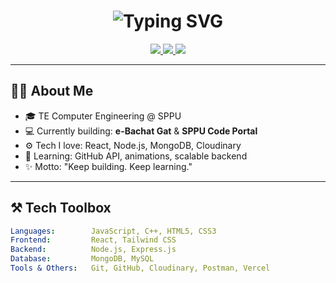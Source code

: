 <h1 align="center">
  <img src="https://readme-typing-svg.herokuapp.com?font=Fira+Code&pause=1000&color=FF6F61&center=true&width=435&lines=Hi+%F0%9F%91%8B%2C+I'm+Shrushti+Patil!;Full+Stack+Web+Developer;Backend+%7C+React+%7C+MongoDB;Problem+Solver+%7C+Code+Explorer" alt="Typing SVG" />
</h1>

<div align="center">
  <a href="[https://www.linkedin.com/in/shrushtipatil58/]" target="_blank">
    <img src="https://img.shields.io/badge/LinkedIn-0077B5?style=for-the-badge&logo=linkedin&logoColor=white" />
  </a>
  <a href="https://github.com/Shrushti58" target="_blank">
    <img src="https://img.shields.io/badge/GitHub-181717?style=for-the-badge&logo=github&logoColor=white" />
  </a>
  <a href="https://your-portfolio-link.vercel.app" target="_blank">
    <img src="https://img.shields.io/badge/Portfolio-FE7A16?style=for-the-badge&logo=firefox&logoColor=white" />
  </a>
</div>

---

## 👩‍💻 About Me

- 🎓 TE Computer Engineering @ SPPU  
- 💻 Currently building: **e-Bachat Gat** & **SPPU Code Portal**  
- ⚙️ Tech I love: React, Node.js, MongoDB, Cloudinary  
- 🌱 Learning: GitHub API, animations, scalable backend  
- ✨ Motto: "Keep building. Keep learning."

---

## ⚒️ Tech Toolbox

```yaml
Languages:        JavaScript, C++, HTML5, CSS3
Frontend:         React, Tailwind CSS
Backend:          Node.js, Express.js
Database:         MongoDB, MySQL
Tools & Others:   Git, GitHub, Cloudinary, Postman, Vercel
